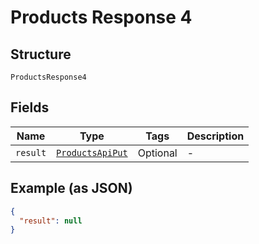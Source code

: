 
# Products Response 4

## Structure

`ProductsResponse4`

## Fields

| Name | Type | Tags | Description |
|  --- | --- | --- | --- |
| `result` | [`ProductsApiPut`](/doc/models/products-api-put.md) | Optional | - |

## Example (as JSON)

```json
{
  "result": null
}
```

